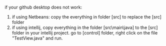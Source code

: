 if your github desktop does not work:
1. if using Netbeans: copy the everything in folder [src] to replace the [src] folder 
2. if using intellij, copy everything in the folder [src\main\java] to the [src] folder in your intellij project.
go to [control] folder, right click on the file "TestView.java" and run.
